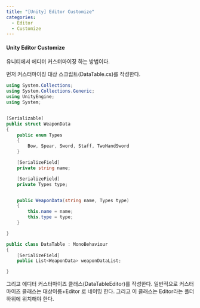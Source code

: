 ```yaml
---
title: "[Unity] Editor Customize"
categories:
  - Editor
  - Customize
---
```


#### Unity Editor Customize
유니티에서 에디터 커스터마이징 하는 방법이다.

먼저 커스터마이징 대상 스크립트(DataTable.cs)를 작성한다.

```c#
using System.Collections;
using System.Collections.Generic;
using UnityEngine;
using System;


[Serializable]
public struct WeaponData
{
	public enum Types
	{
		Bow, Spear, Sword, Staff, TwoHandSword
	}

	[SerializeField]
	private string name;

	[SerializeField]
	private Types type;


	public WeaponData(string name, Types type)
	{
		this.name = name;
		this.type = type;
	}

}

public class DataTable : MonoBehaviour
{
	[SerializeField]
	public List<WeaponData> weaponDataList;

}
```

그리고 에디터 커스터마이즈 클래스(DataTableEditor)를 작성한다.
일반적으로 커스터마이즈 클래스는 대상이름+Editor 로 네이밍 한다.
그리고 이 클래스는 Editor라는 폴더 하위에 위치해야 한다.






